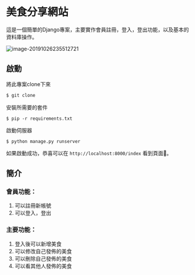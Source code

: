 # 美食分享網站

這是一個簡單的Django專案，主要實作會員註冊，登入，登出功能，以及基本的資料庫操作。

![image-20191026235512721](https://i.imgur.com/Ll8LkEN.png)



## 啟動

將此專案clone下來

```sh
$ git clone
```

安裝所需要的套件

```shell
$ pip -r requirements.txt
```

啟動伺服器

```shell
$ python manage.py runserver
```

如果啟動成功，恭喜可以在 `http://localhost:8000/index` 看到頁面🎉。

## 簡介

### 會員功能：

1. 可以註冊新帳號
2. 可以登入，登出

### 主要功能：

1. 登入後可以新增美食
2. 可以修改自己發佈的美食
3. 可以刪除自己發佈的美食
4. 可以看其他人發佈的美食